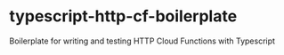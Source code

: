 # typescript-http-cf-boilerplate
Boilerplate for writing and testing HTTP Cloud Functions with Typescript
